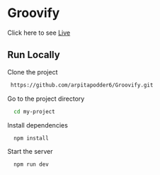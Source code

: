 
# Groovify

Click here to see [Live]( https://groovifymusic.vercel.app/)


## Run Locally

Clone the project

```bash
 https://github.com/arpitapodder6/Groovify.git
```

Go to the project directory
 
```bash
  cd my-project
```

Install dependencies

```bash
  npm install
```

Start the server

```bash
  npm run dev
```

